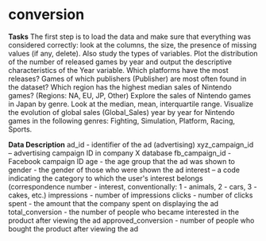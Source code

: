 # conversion

**Tasks**
The first step is to load the data and make sure that everything was considered correctly: look at the columns, the size, the presence of missing values (if any, delete). Also study the types of variables.
Plot the distribution of the number of released games by year and output the descriptive characteristics of the Year variable.
Which platforms have the most releases?
Games of which publishers (Publisher) are most often found in the dataset?
Which region has the highest median sales of Nintendo games? (Regions: NA, EU, JP, Other)
Explore the sales of Nintendo games in Japan by genre. Look at the median, mean, interquartile range.
Visualize the evolution of global sales (Global_Sales) year by year for Nintendo games in the following genres: Fighting, Simulation, Platform, Racing, Sports.

**Data Description**
ad_id - identifier of the ad (advertising)
xyz_campaign_id – advertising campaign ID in company X database
fb_campaign_id - Facebook campaign ID
age - the age group that the ad was shown to
gender - the gender of those who were shown the ad
interest – a code indicating the category to which the user's interest belongs (correspondence number - interest, conventionally: 1 - animals, 2 - cars, 3 - cakes, etc.)
impressions - number of impressions
clicks - number of clicks
spent - the amount that the company spent on displaying the ad
total_conversion - the number of people who became interested in the product after viewing the ad
approved_conversion - number of people who bought the product after viewing the ad
